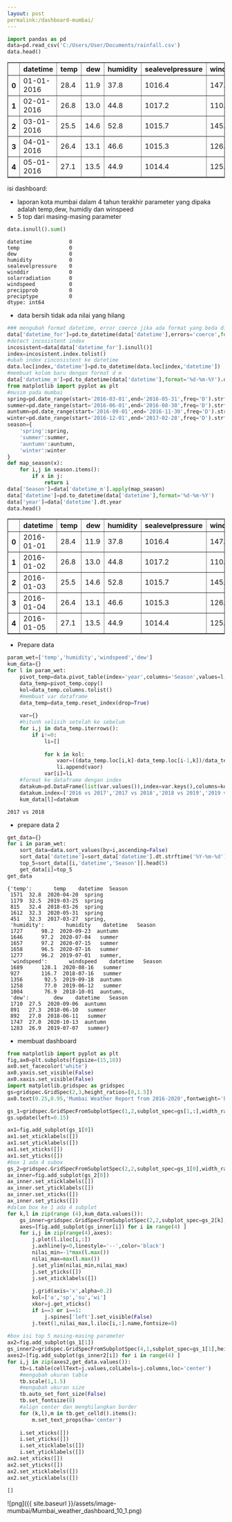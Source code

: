 ```yaml
---
layout: post
permalink:/dashboard-mumbai/
---
```



```python
import pandas as pd
data=pd.read_csv('C:/Users/User/Documents/rainfall.csv')
data.head()
```




<div>
<style scoped>
    .dataframe tbody tr th:only-of-type {
        vertical-align: middle;
    }

    .dataframe tbody tr th {
        vertical-align: top;
    }

    .dataframe thead th {
        text-align: right;
    }
</style>
<table border="1" class="dataframe">
  <thead>
    <tr style="text-align: right;">
      <th></th>
      <th>datetime</th>
      <th>temp</th>
      <th>dew</th>
      <th>humidity</th>
      <th>sealevelpressure</th>
      <th>winddir</th>
      <th>solarradiation</th>
      <th>windspeed</th>
      <th>precipprob</th>
      <th>preciptype</th>
    </tr>
  </thead>
  <tbody>
    <tr>
      <th>0</th>
      <td>01-01-2016</td>
      <td>28.4</td>
      <td>11.9</td>
      <td>37.8</td>
      <td>1016.4</td>
      <td>147.5</td>
      <td>216.1</td>
      <td>16.6</td>
      <td>0</td>
      <td>0</td>
    </tr>
    <tr>
      <th>1</th>
      <td>02-01-2016</td>
      <td>26.8</td>
      <td>13.0</td>
      <td>44.8</td>
      <td>1017.2</td>
      <td>110.3</td>
      <td>215.7</td>
      <td>16.6</td>
      <td>0</td>
      <td>0</td>
    </tr>
    <tr>
      <th>2</th>
      <td>03-01-2016</td>
      <td>25.5</td>
      <td>14.6</td>
      <td>52.8</td>
      <td>1015.7</td>
      <td>145.3</td>
      <td>221.1</td>
      <td>18.4</td>
      <td>0</td>
      <td>0</td>
    </tr>
    <tr>
      <th>3</th>
      <td>04-01-2016</td>
      <td>26.4</td>
      <td>13.1</td>
      <td>46.6</td>
      <td>1015.3</td>
      <td>126.9</td>
      <td>216.2</td>
      <td>16.6</td>
      <td>0</td>
      <td>0</td>
    </tr>
    <tr>
      <th>4</th>
      <td>05-01-2016</td>
      <td>27.1</td>
      <td>13.5</td>
      <td>44.9</td>
      <td>1014.4</td>
      <td>125.5</td>
      <td>208.1</td>
      <td>16.6</td>
      <td>0</td>
      <td>0</td>
    </tr>
  </tbody>
</table>
</div>



isi dashboard:
- laporan kota mumbai dalam 4 tahun terakhir parameter yang dipaka adalah temp,dew, humidiy dan winspeed
- 5 top dari masing-masing parameter



```python
data.isnull().sum()
```




    datetime            0
    temp                0
    dew                 0
    humidity            0
    sealevelpressure    0
    winddir             0
    solarradiation      0
    windspeed           0
    precipprob          0
    preciptype          0
    dtype: int64



- data bersih tidak ada nilai yang hilang


```python
### mengubah format datetime, error coerce jika ada format yang beda diisi NAN
data['datetime_for']=pd.to_datetime(data['datetime'],errors='coerce',format="%d-%m-%Y")
#detect incosistent index
incosistent=data[data['datetime_for'].isnull()]
index=incosistent.index.tolist()
#ubah index cincosistent ke datetime
data.loc[index,'datetime']=pd.to_datetime(data.loc[index,'datetime'])
#membuat kolom baru dengan format d m
data['datetime_m']=pd.to_datetime(data['datetime'],format='%d-%m-%Y').dt.strftime('%m')
from matplotlib import pyplot as plt
#musim pada mumbai
spring=pd.date_range(start='2016-03-01',end='2016-05-31',freq='D').strftime('%m').tolist()
summer=pd.date_range(start='2016-06-01',end='2016-08-30',freq='D').strftime('%m').tolist()
auntumn=pd.date_range(start='2016-09-01',end='2016-11-30',freq='D').strftime('%m').tolist()
winter=pd.date_range(start='2016-12-01',end='2017-02-28',freq='D').strftime('%m').tolist()
season={
    'spring':spring,
    'summer':summer,
    'auntumn':auntumn,
    'winter':winter
}
def map_season(x):
    for i,j in season.items():
        if x in j:
            return i
data['Season']=data['datetime_m'].apply(map_season)
data['datetime']=pd.to_datetime(data['datetime'],format='%d-%m-%Y')
data['year']=data['datetime'].dt.year
data.head()
```




<div>
<style scoped>
    .dataframe tbody tr th:only-of-type {
        vertical-align: middle;
    }

    .dataframe tbody tr th {
        vertical-align: top;
    }

    .dataframe thead th {
        text-align: right;
    }
</style>
<table border="1" class="dataframe">
  <thead>
    <tr style="text-align: right;">
      <th></th>
      <th>datetime</th>
      <th>temp</th>
      <th>dew</th>
      <th>humidity</th>
      <th>sealevelpressure</th>
      <th>winddir</th>
      <th>solarradiation</th>
      <th>windspeed</th>
      <th>precipprob</th>
      <th>preciptype</th>
      <th>datetime_for</th>
      <th>datetime_m</th>
      <th>Season</th>
      <th>year</th>
    </tr>
  </thead>
  <tbody>
    <tr>
      <th>0</th>
      <td>2016-01-01</td>
      <td>28.4</td>
      <td>11.9</td>
      <td>37.8</td>
      <td>1016.4</td>
      <td>147.5</td>
      <td>216.1</td>
      <td>16.6</td>
      <td>0</td>
      <td>0</td>
      <td>2016-01-01</td>
      <td>01</td>
      <td>winter</td>
      <td>2016</td>
    </tr>
    <tr>
      <th>1</th>
      <td>2016-01-02</td>
      <td>26.8</td>
      <td>13.0</td>
      <td>44.8</td>
      <td>1017.2</td>
      <td>110.3</td>
      <td>215.7</td>
      <td>16.6</td>
      <td>0</td>
      <td>0</td>
      <td>2016-01-02</td>
      <td>01</td>
      <td>winter</td>
      <td>2016</td>
    </tr>
    <tr>
      <th>2</th>
      <td>2016-01-03</td>
      <td>25.5</td>
      <td>14.6</td>
      <td>52.8</td>
      <td>1015.7</td>
      <td>145.3</td>
      <td>221.1</td>
      <td>18.4</td>
      <td>0</td>
      <td>0</td>
      <td>2016-01-03</td>
      <td>01</td>
      <td>winter</td>
      <td>2016</td>
    </tr>
    <tr>
      <th>3</th>
      <td>2016-01-04</td>
      <td>26.4</td>
      <td>13.1</td>
      <td>46.6</td>
      <td>1015.3</td>
      <td>126.9</td>
      <td>216.2</td>
      <td>16.6</td>
      <td>0</td>
      <td>0</td>
      <td>2016-01-04</td>
      <td>01</td>
      <td>winter</td>
      <td>2016</td>
    </tr>
    <tr>
      <th>4</th>
      <td>2016-01-05</td>
      <td>27.1</td>
      <td>13.5</td>
      <td>44.9</td>
      <td>1014.4</td>
      <td>125.5</td>
      <td>208.1</td>
      <td>16.6</td>
      <td>0</td>
      <td>0</td>
      <td>2016-01-05</td>
      <td>01</td>
      <td>winter</td>
      <td>2016</td>
    </tr>
  </tbody>
</table>
</div>



- Prepare data


```python
param_wet=['temp','humidity','windspeed','dew']
kum_data={}
for l in param_wet:
    pivot_temp=data.pivot_table(index='year',columns='Season',values=l,aggfunc='mean')
    data_temp=pivot_temp.copy()
    kol=data_temp.columns.tolist()
    #membuat var dataframe
    data_temp=data_temp.reset_index(drop=True)
    
    var={}
    #hitunh selisih setelah ke sebelum
    for i,j in data_temp.iterrows():
        if i!=0:
            li=[]
        
            for k in kol:
                vaor=((data_temp.loc[i,k]-data_temp.loc[i-1,k])/data_temp.loc[i-1,k])*100
                li.append(vaor)
            var[i]=li
    #format ke dataframe dengan index
    datakum=pd.DataFrame(list(var.values()),index=var.keys(),columns=kol)
    datakum.index=['2016 vs 2017','2017 vs 2018','2018 vs 2019','2019 vs 2020']
    kum_data[l]=datakum
```

    2017 vs 2018
    

- prepare data 2


```python
get_data={}
for i in param_wet:
    sort_data=data.sort_values(by=i,ascending=False)
    sort_data['datetime']=sort_data['datetime'].dt.strftime('%Y-%m-%d')
    top_5=sort_data[[i,'datetime','Season']].head(5)
    get_data[i]=top_5
get_data
```




    {'temp':       temp    datetime  Season
     1571  32.8  2020-04-20  spring
     1179  32.5  2019-03-25  spring
     815   32.4  2018-03-26  spring
     1612  32.3  2020-05-31  spring
     451   32.3  2017-03-27  spring,
     'humidity':       humidity    datetime   Season
     1727      98.2  2020-09-23  auntumn
     1646      97.2  2020-07-04   summer
     1657      97.2  2020-07-15   summer
     1658      96.5  2020-07-16   summer
     1277      96.2  2019-07-01   summer,
     'windspeed':       windspeed    datetime   Season
     1689      128.1  2020-08-16   summer
     927       116.7  2018-07-16   summer
     1356       92.5  2019-09-18  auntumn
     1258       77.0  2019-06-12   summer
     1004       76.9  2018-10-01  auntumn,
     'dew':        dew    datetime   Season
     1710  27.5  2020-09-06  auntumn
     891   27.3  2018-06-10   summer
     892   27.0  2018-06-11   summer
     1747  27.0  2020-10-13  auntumn
     1283  26.9  2019-07-07   summer}



- membuat dashboard


```python
from matplotlib import pyplot as plt
fig,ax0=plt.subplots(figsize=(15,10))
ax0.set_facecolor('white')
ax0.yaxis.set_visible(False)
ax0.xaxis.set_visible(False)
import matplotlib.gridspec as gridspec
gs=gridspec.GridSpec(2,3,height_ratios=[0,1.5])
ax0.text(0.25,0.95,'Mumbai Weather Report from 2016-2020',fontweight='bold',fontsize=18,color='blue')

gs_1=gridspec.GridSpecFromSubplotSpec(1,2,subplot_spec=gs[1,:],width_ratios=[0.75,0.25],hspace=0,wspace=0)
gs.update(left=0.15)

ax1=fig.add_subplot(gs_1[0])
ax1.set_xticklabels([])
ax1.set_yticklabels([])
ax1.set_xticks([])
ax1.set_yticks([])
#box 1 ada 4 subox
gs_2=gridspec.GridSpecFromSubplotSpec(2,2,subplot_spec=gs_1[0],width_ratios=[0.5,0.5],hspace=0.05,wspace=0.05)
ax_inner=fig.add_subplot(gs_2[0])
ax_inner.set_xticklabels([])
ax_inner.set_yticklabels([])
ax_inner.set_xticks([])
ax_inner.set_yticks([])
#dalam box ke 1 ada 4 subplot
for k,l in zip(range (4),kum_data.values()):
    gs_inner=gridspec.GridSpecFromSubplotSpec(2,2,subplot_spec=gs_2[k],width_ratios=[0.5,0.5],hspace=0,wspace=0)
    axes=[fig.add_subplot(gs_inner[i]) for i in range(4) ]
    for i,j in zip(range(4),axes):
        j.plot(l.iloc[i,:])
        j.axhline(y=0,linestyle='--',color='black')
        nilai_min=-1*max(l.max())
        nilai_max=max(l.max())
        j.set_ylim(nilai_min,nilai_max)
        j.set_yticks([])
        j.set_xticklabels([])
        
        j.grid(axis='x',alpha=0.2)
        kol=['a','sp','su','wi']
        xkor=j.get_xticks()
        if i==3 or i==1:
            j.spines['left'].set_visible(False)
        j.text(1,nilai_max,l.iloc[i,:].name,fontsize=8)
        
#box isi top 5 masing-masing parameter
ax2=fig.add_subplot(gs_1[1])
gs_inner2=gridspec.GridSpecFromSubplotSpec(4,1,subplot_spec=gs_1[1],height_ratios=[0.25,0.25,0.25,0.25])
axes2=[fig.add_subplot(gs_inner2[i]) for i in range(4) ]
for i,j in zip(axes2,get_data.values()):
    tb=i.table(cellText=j.values,colLabels=j.columns,loc='center')
    #mengubah ukuran table
    tb.scale(1,1.5)
    #mengubah ukuran size
    tb.auto_set_font_size(False)
    tb.set_fontsize(8)
    #align center dan menghilangkan border
    for (k,l),m in tb.get_celld().items():
        m.set_text_props(ha='center')
        
    i.set_xticks([])
    i.set_yticks([])
    i.set_xticklabels([])
    i.set_yticklabels([])
ax2.set_xticks([])
ax2.set_yticks([])
ax2.set_xticklabels([])
ax2.set_yticklabels([])
```




    []




    
![png]({{ site.baseurl }}/assets/image-mumbai/Mumbai_weather_dashboard_10_1.png)
    



```python

```
